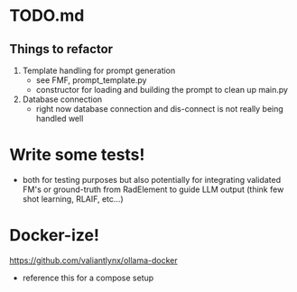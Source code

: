 # TODO.md

## Things to refactor
1. Template handling for prompt generation
    - see FMF, prompt_template.py
    - constructor for loading and building the prompt to clean up main.py
2. Database connection
   - right now database connection and dis-connect is not really being handled well

# Write some tests!
- both for testing purposes but also potentially for integrating validated FM's or ground-truth from RadElement to guide LLM output (think few shot learning, RLAIF, etc...)

# Docker-ize!
https://github.com/valiantlynx/ollama-docker
- reference this for a compose setup